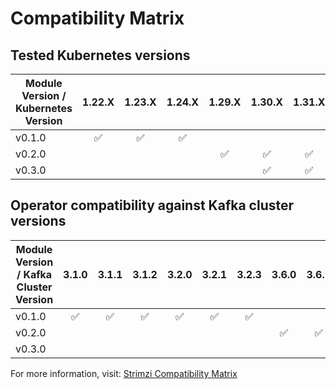 # Compatibility Matrix

## Tested Kubernetes versions

| Module Version / Kubernetes Version | 1.22.X             | 1.23.X               | 1.24.X               | 1.29.X               | 1.30.X               | 1.31.X               | 1.32.X               |
|-------------------------------------|:------------------:|:--------------------:|:--------------------:|:--------------------:|:--------------------:|:--------------------:|:--------------------:|
| v0.1.0                              | :white_check_mark: |  :white_check_mark:  |  :white_check_mark:  |                      |                      |                      |                      |
| v0.2.0                              |                    |                      |                      |  :white_check_mark:  |  :white_check_mark:  |  :white_check_mark:  |  :white_check_mark:  |
| v0.3.0                              |                    |                      |                      |                      |  :white_check_mark:  |  :white_check_mark:  |  :white_check_mark:  |

## Operator compatibility against Kafka cluster versions

| Module Version / Kafka Cluster Version | 3.1.0                | 3.1.1                | 3.1.2                | 3.2.0                | 3.2.1                | 3.2.3                | 3.6.0                | 3.6.1                | 3.6.2                | 3.7.0                | 3.7.1                | 3.8.0                | 3.8.1                | 3.9.0                |
|----------------------------------------|:--------------------:|:--------------------:|:--------------------:|:--------------------:|:--------------------:|:--------------------:|:--------------------:|:--------------------:|:--------------------:|:--------------------:|:--------------------:|:--------------------:|:--------------------:|:--------------------:|
| v0.1.0                                 |  :white_check_mark:  |  :white_check_mark:  |  :white_check_mark:  |  :white_check_mark:  |  :white_check_mark:  |  :white_check_mark:  |                      |                      |                      |                      |                      |                      |                      |                      |
| v0.2.0                                 |                      |                      |                      |                      |                      |                      |  :white_check_mark:  |  :white_check_mark:  |  :white_check_mark:  |  :white_check_mark:  |  :white_check_mark:  |                      |                      |                      |
| v0.3.0                                 |                      |                      |                      |                      |                      |                      |                      |                      |                      |                      |                      |  :white_check_mark:  |  :white_check_mark:  |  :white_check_mark:  |

For more information, visit: [Strimzi Compatibility Matrix](https://strimzi.io/downloads/)
